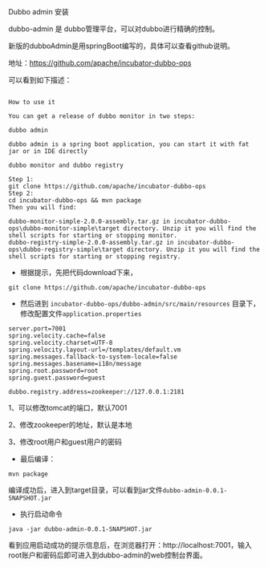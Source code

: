 Dubbo admin 安装

dubbo-admin 是 dubbo管理平台，可以对dubbo进行精确的控制。

新版的dubboAdmin是用springBoot编写的，具体可以查看github说明。

地址：https://github.com/apache/incubator-dubbo-ops

可以看到如下描述：

```

How to use it

You can get a release of dubbo monitor in two steps:

dubbo admin

dubbo admin is a spring boot application, you can start it with fat jar or in IDE directly

dubbo monitor and dubbo registry

Step 1:
git clone https://github.com/apache/incubator-dubbo-ops
Step 2:
cd incubator-dubbo-ops && mvn package
Then you will find:

dubbo-monitor-simple-2.0.0-assembly.tar.gz in incubator-dubbo-ops\dubbo-monitor-simple\target directory. Unzip it you will find the shell scripts for starting or stopping monitor.
dubbo-registry-simple-2.0.0-assembly.tar.gz in incubator-dubbo-ops\dubbo-registry-simple\target directory. Unzip it you will find the shell scripts for starting or stopping registry.

```

- 根据提示，先把代码download下来，

```
git clone https://github.com/apache/incubator-dubbo-ops
```

- 然后进到 `incubator-dubbo-ops/dubbo-admin/src/main/resources` 目录下，修改配置文件`application.properties`


```
server.port=7001
spring.velocity.cache=false
spring.velocity.charset=UTF-8
spring.velocity.layout-url=/templates/default.vm
spring.messages.fallback-to-system-locale=false
spring.messages.basename=i18n/message
spring.root.password=root
spring.guest.password=guest

dubbo.registry.address=zookeeper://127.0.0.1:2181
```


1、可以修改tomcat的端口，默认7001

2、修改zookeeper的地址，默认是本地

3、修改root用户和guest用户的密码



- 最后编译：

```
mvn package
```

编译成功后，进入到target目录，可以看到jar文件`dubbo-admin-0.0.1-SNAPSHOT.jar`

- 执行启动命令

```
java -jar dubbo-admin-0.0.1-SNAPSHOT.jar
```

看到应用启动成功的提示信息后，在浏览器打开：http://localhost:7001，输入root账户和密码后即可进入到dubbo-admin的web控制台界面。











